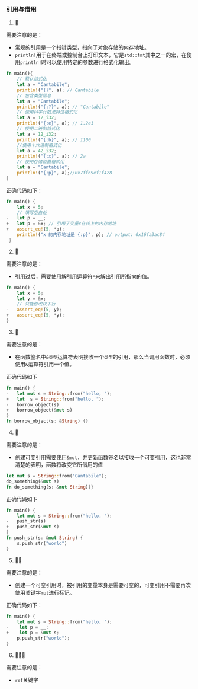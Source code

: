### [引用与借用](https://zh.practice.rs/ownership/borrowing.html)

1. 🌟

需要注意的是：

- 常规的引用是一个指针类型，指向了对象存储的内存地址。
- `println!`用于在终端或控制台上打印文本，它是`std::fmt`其中之一的宏，在使用`println!`时可以使用特定的参数进行格式化输出。

```rust
fn main(){
    // 默认格式化
    let a = "Cantabile";
    println!("{}", a); // Cantabile
    // 包含类型信息 
    let a = "Cantabile";
    println!("{:?}", a); // "Cantabile"
    // 使用科学计数法特性格式化
    let a = 12_i32;
    println!("{:e}", a); // 1.2e1
    // 使用二进制格式化
    let a = 12_i32;
    println!("{:b}", a); // 1100
    //使用十六进制格式化
    let a = 42_i32;
    println!("{:x}", a); // 2a
    // 使用存储位置格式化
    let a = "Cantabile";
    println!("{:p}", a);//0x7ff69ef1f428   
}
```

正确代码如下：

```rust
fn main() {
    let x = 5;
    // 填写空白处
-   let p = __;
+   let p = &x; // 引用了变量x在栈上的内存地址
+   assert_eq!(5, *p);
    println!("x 的内存地址是 {:p}", p); // output: 0x16fa3ac84
 }
```

2. 🌟

需要注意的是：

- 引用过后，需要使用解引用运算符`*`来解出引用所指向的值。

```rust
fn main() {
    let x = 5;
    let y = &x;
    // 只能修改以下行
-   assert_eq!(5, y);
+   assert_eq!(5, *y);
}
```

3. 🌟

需要注意的是：

- 在函数签名中`&类型`运算符表明接收一个`类型`的引用，那么当调用函数时，必须使用`&`运算符引用一个值。

正确代码如下

```rust
fn main() {
-   let mut s = String::from("hello, ");
+   let  s = String::from("hello, ");
-   borrow_object(s)
+ 	borrow_object(&mut s)
}
fn borrow_object(s: &String) {}
```

4. 🌟

需要注意的是：

- 创建可变引用需要使用`&mut`，并更新函数签名以接收一个可变引用，这也非常清楚的表明，函数将改变它所借用的值

```rust
let mut s = String::from("Cantabile");
do_something(&mut s)
fn do_something(s: &mut String){}  
```

正确代码如下

```rust
fn main() {
    let mut s = String::from("hello, ");
-   push_str(s)
+ 	push_str(&mut s)
}
fn push_str(s: &mut String) {
    s.push_str("world")
}
```

5.  🌟🌟

需要注意的是：

- 创建一个可变引用时，被引用的变量本身是需要可变的，可变引用不需要再次使用关键字`mut`进行标记。

正确代码如下：

```rust
fn main() {
    let mut s = String::from("hello, ");
-    let p = __;
+    let p = &mut s;
    p.push_str("world");
}
```

6. 🌟🌟🌟

需要注意的是：

- `ref`关键字



